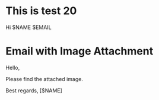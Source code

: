 # This is test 20

Hi $NAME
$EMAIL

# Email with Image Attachment

Hello,

Please find the attached image.


Best regards,
[$NAME]
